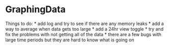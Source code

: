 # GraphingData
Things to do:
    * add log and try to see if there are any memory leaks
    * add a way to average when data gets too large
    * add a 24hr view toggle 
    * try and fix the problems with not getting all of the data
    * there are a few bugs with large time periods but they are hard to know 
     what is going on

